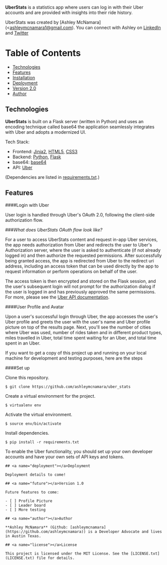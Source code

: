 **UberStats** is a statistics app where users can log in with their Uber accounts and are provided with insights into their ride history.

UberStats was created by [Ashley McNamara](<ashleymcnamara1@gmail.com). You can connect with Ashley on [LinkedIn](https://www.linkedin.com/in/ashleymcnamara) and [Twitter](https://twitter.com/ashleymcnamara)


# Table of Contents
* [Technologies](#technologies)
* [Features](#features)
* [Installation](#install)
* [Deployment](#deployment)
* [Version 2.0](#future)
* [Author](#author)

## <a name="technologies"></a>Technologies

**UberStats** is built on a Flask server (written in Python) and uses an encoding technique called base64 the application seamlessly integrates with Uber and adopts a modernized UI.

Tech Stack:
* Frontend: [Jinja2](http://jinja.pocoo.org/docs/dev/), [HTML5](https://developer.mozilla.org/en-US/docs/Web/Guide/HTML/HTML5), [CSS3](https://developer.mozilla.org/en-US/docs/Web/CSS/CSS3)
* Backend: [Python](https://www.python.org/), [Flask](http://flask.pocoo.org/)
* base64: [base64](https://en.wikipedia.org/wiki/Base64)
* API: [Uber](https://developer.uber.com/)

(Dependencies are listed in [requirements.txt](requirements.txt).)

## <a name="features"></a>Features

####Login with Uber

User login is handled through Uber's OAuth 2.0, following the client-side authorization flow. 

###_What does UberStats OAuth flow look like?_

For a user to access UberStats content and request in-app Uber services, the app needs authorization from Uber and redirects the user to Uber's Authorization server, where the user is asked to authenticate (if not already logged in) and then authorize the requested permissions. After successfully being granted access, the app is redirected from Uber to the redirect uri address, including an access token that can be used directly by the app to request information or perform operations on behalf of the user. 

The access token is then encrypted and stored on the Flask session, and the user's subsequent login will not prompt for the authorization dialog if the user is logged in and has previously approved the same permissions. For more, please see the [Uber API documentation](https://developer.uber.com/docs/authentication).

####User Profile and Avatar

Upon a user's successful login through Uber, the app accesses the user's Uber profile and greets the user with the user's name and Uber profile picture on top of the results page. Next, you'll see the number of cities where Uber was used, number of rides taken and in different product types, miles travelled in Uber, total time spent waiting for an Uber, and total time spent in an Uber.

If you want to get a copy of this project up and running on your local machine for development and testing purposes, here are the steps

####Set up

Clone this repository.
```
$ git clone https://github.com/ashleymcnamara/uber_stats
```
Create a virtual environment for the project.
```
$ virtualenv env
```
Activate the virtual environment.
```
$ source env/bin/activate
```
Install dependencies.
```
$ pip install -r requirements.txt
```
To enable the Uber functionality, you should set up your own developer accounts and have your own sets of API keys and tokens. 
```
## <a name="deployment"></a>Deployment

Deployment details to come!

## <a name="future"></a>Version 1.0

Future features to come:

- [ ] Profile Picture
- [ ] Leader board
- [ ] More testing

## <a name="author"></a>Author

**Ashley McNamara** (Github: [ashleymcnamara](https://github.com/ashleymcnamara)) is a Developer Advocate and lives in Austin Texas. 

## <a name="license"></a>License

This project is licensed under the MIT License. See the [LICENSE.txt](LICENSE.txt) file for details.
